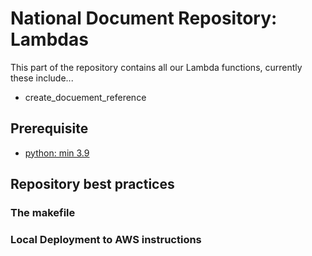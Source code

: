 # National Document Repository: Lambdas

This part of the repository contains all our Lambda functions, currently these include...

- create_docuement_reference

## Prerequisite

- [python: min 3.9](https://www.python.org/downloads/)

## Repository best practices

### The makefile

### Local Deployment to AWS instructions